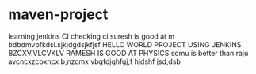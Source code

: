 # maven-project
learning jenkins CI
  checking ci
suresh is good at m
bdbdmvbfkdsl.sjkjdgdsjkfjsf
HELLO WORLD PROJECT USING JENKINS
BZCXV.VLCVKLV
RAMESH IS GOOD AT PHYSICS
somu is better than raju
avcncxzcbxncx
b,nzcmx vbgfdjghfgj,f hjdshf
jsd,dsb

